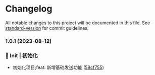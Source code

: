# Changelog

All notable changes to this project will be documented in this file. See [standard-version](https://github.com/conventional-changelog/standard-version) for commit guidelines.

### 1.0.1 (2023-08-12)


### 🎉 Init | 初始化

* 初始化项目;feat: 新增基础发送功能 ([59cf755](https://gitee.com/everiary/vscode/commit/59cf75587d17ef8a246446dda1a80a0ff9dbc9bd))
